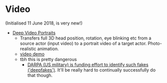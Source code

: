 # Video

(Initialised 11 June 2018, is very new!)

- [Deep Video Portraits](https://arxiv.org/abs/1805.11714)
	- Transfers full 3D head position, rotation, eye blinking etc from a source actor (input video) to a portrait video of a target actor. Photo-realistic animation.
	- [video demo](https://www.youtube.com/watch?v=qc5P2bvfl44)
	- tbh this is pretty dangerous
		- [DARPA (US military) is funding effort to identify such fakes ('deepfakes')](https://www.technologyreview.com/s/611146/the-us-military-is-funding-an-effort-to-catch-deepfakes-and-other-ai-trickery/). It'll be really hard to continually successfully do that though.